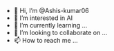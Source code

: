 - 👋 Hi, I’m @Ashis-kumar06
- 👀 I’m interested in AI
- 🌱 I’m currently learning ...
- 💞️ I’m looking to collaborate on ...
- 📫 How to reach me ...

<!---
Ashis-kumar06/Ashis-kumar06 is a ✨ special ✨ repository because its `README.md` (this file) appears on your GitHub profile.
You can click the Preview link to take a look at your changes.
--->
